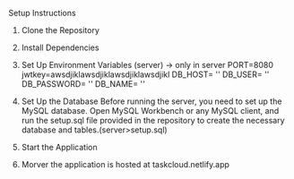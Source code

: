 Setup Instructions
1. Clone the Repository

2. Install Dependencies

3. Set Up Environment Variables (server)
-> only in server
   PORT=8080
   jwtkey=awsdjiklawsdjiklawsdjiklawsdjikl
   DB_HOST= ''
   DB_USER= ''
   DB_PASSWORD= ''
   DB_NAME= ''

4. Set Up the Database
Before running the server, you need to set up the MySQL database.
Open MySQL Workbench or any MySQL client, and run the setup.sql
file provided in the repository to create the necessary database
and tables.(server>setup.sql)

5. Start the Application
6. Morver the application is hosted at taskcloud.netlify.app
